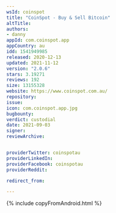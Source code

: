 ```yaml
---
wsId: coinspot
title: "CoinSpot - Buy & Sell Bitcoin"
altTitle: 
authors:
- danny
appId: com.coinspot.app
appCountry: au
idd: 1541949985
released: 2020-12-13
updated: 2021-11-12
version: "2.0.6"
stars: 3.19271
reviews: 192
size: 13155328
website: https://www.coinspot.com.au/
repository: 
issue: 
icon: com.coinspot.app.jpg
bugbounty: 
verdict: custodial
date: 2021-09-03
signer: 
reviewArchive:


providerTwitter: coinspotau
providerLinkedIn: 
providerFacebook: coinspotau
providerReddit: 

redirect_from:

---
```


{% include copyFromAndroid.html %}
